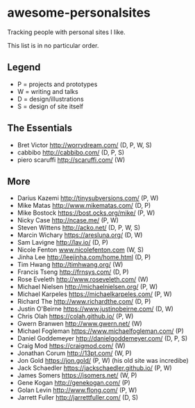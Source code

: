 # awesome-personalsites
Tracking people with personal sites I like.

This list is in no particular order.

## Legend
- P = projects and prototypes
- W = writing and talks
- D = design/illustrations
- S = design of site itself

## The Essentials
* Bret Victor http://worrydream.com/ (D, P, W, S)
* cabbibo http://cabbibo.com/ (D, P, S)
* piero scaruffi http://scaruffi.com/ (W)

## More
* Darius Kazemi http://tinysubversions.com/ (P, W)
* Mike Matas http://www.mikematas.com/ (D, P)
* Mike Bostock https://bost.ocks.org/mike/ (P, W)
* Nicky Case http://ncase.me/ (P, W)
* Steven Wittens http://acko.net/ (D, P, W, S)
* Marcin Wichary https://aresluna.org/ (D, W)
* Sam Lavigne http://lav.io/ (D, P)
* Nicole Fenton www.nicolefenton.com (W, S)
* Jinha Lee http://leejinha.com/home.html (D, P)
* Tim Hwang http://timhwang.org/ (W)
* Francis Tseng http://frnsys.com/ (D, P)
* Rose Eveleth http://www.roseveleth.com/ (W)
* Michael Nielsen http://michaelnielsen.org/ (P, W)
* Michael Karpeles https://michaelkarpeles.com/ (P, W)
* Richard The http://www.richardthe.com/ (D, P)
* Justin O'Beirne https://www.justinobeirne.com/ (D, W)
* Chris Olah https://colah.github.io/ (P, W)
* Gwern Branwen http://www.gwern.net/ (W)
* Michael Fogleman https://www.michaelfogleman.com/ (P)
* Daniel Goddemeyer http://danielgoddemeyer.com/ (D, P, S)
* Craig Mod https://craigmod.com/ (W)
* Jonathan Corum http://13pt.com/ (W, P)
* Jon Gold https://jon.gold/ (P, W) (his old site was incredibe)
* Jack Schaedler https://jackschaedler.github.io/ (P, W)
* James Somers https://jsomers.net/ (W, P)
* Gene Kogan http://genekogan.com/ (P)
* Golan Levin http://www.flong.com/ (P, W)
* Jarrett Fuller http://jarrettfuller.com/ (D, S)
